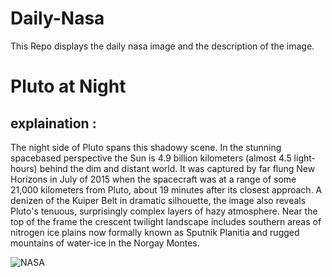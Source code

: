 # Daily-Nasa

This Repo displays the daily nasa image and the description of the image.

<!--NASA-->
# Pluto at Night
## explaination :

The night side of Pluto spans this shadowy scene. In the stunning spacebased perspective the Sun is 4.9 billion kilometers (almost 4.5 light-hours) behind the dim and distant world. It was captured by far flung New Horizons in July of 2015 when the spacecraft was at a range of some 21,000 kilometers from Pluto, about 19 minutes after its closest approach. A denizen of the Kuiper Belt in dramatic silhouette, the image also reveals Pluto's tenuous, surprisingly complex layers of hazy atmosphere. Near the top of the frame the crescent twilight landscape includes southern areas of nitrogen ice plains now formally known as Sputnik Planitia and rugged mountains of water-ice in the Norgay Montes.

![NASA](https://apod.nasa.gov/apod/image/2411/PIA20727PlutoNight1024c.jpg)
<!--/NASA-->